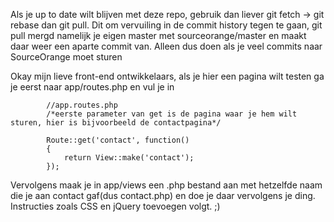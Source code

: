 Als je up to date wilt blijven met deze repo, gebruik dan liever git fetch -> git rebase dan git pull.
Dit om vervuiling in de commit history tegen te gaan, git pull mergd namelijk je eigen master met sourceorange/master en maakt daar weer een aparte commit van. Alleen dus doen als je veel commits naar SourceOrange moet sturen


Okay mijn lieve front-end ontwikkelaars, als je hier een pagina wilt testen ga je eerst naar app/routes.php en vul je in


			//app.routes.php
			/*eerste parameter van get is de pagina waar je hem wilt sturen, hier is bijvoorbeeld de contactpagina*/
			
			Route::get('contact', function()
			{
				return View::make('contact');
			});

Vervolgens maak je in app/views een .php bestand aan met hetzelfde naam die je aan contact gaf(dus contact.php) en doe je daar vervolgens je ding. Instructies zoals CSS en jQuery toevoegen volgt. ;)
